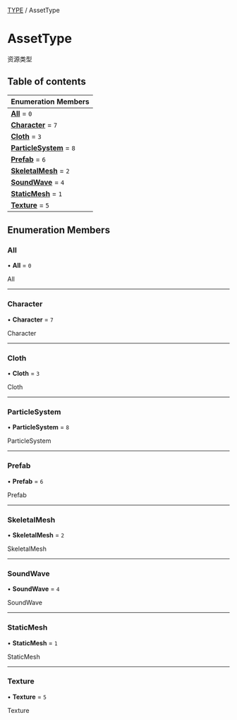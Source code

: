 [TYPE](../groups/Core.TYPE.md) / AssetType

# AssetType <Badge type="tip" text="Enumeration" /> <Score text="AssetType" />

资源类型

## Table of contents

| Enumeration Members |
| :-----|
| **[All](mw.AssetType.md#all)** = ``0`` <br> |
| **[Character](mw.AssetType.md#character)** = ``7`` <br> |
| **[Cloth](mw.AssetType.md#cloth)** = ``3`` <br> |
| **[ParticleSystem](mw.AssetType.md#particlesystem)** = ``8`` <br> |
| **[Prefab](mw.AssetType.md#prefab)** = ``6`` <br> |
| **[SkeletalMesh](mw.AssetType.md#skeletalmesh)** = ``2`` <br> |
| **[SoundWave](mw.AssetType.md#soundwave)** = ``4`` <br> |
| **[StaticMesh](mw.AssetType.md#staticmesh)** = ``1`` <br> |
| **[Texture](mw.AssetType.md#texture)** = ``5`` <br> |

## Enumeration Members

### All <Score text="All" /> 

• **All** = ``0``

All

___

### Character <Score text="Character" /> 

• **Character** = ``7``

Character

___

### Cloth <Score text="Cloth" /> 

• **Cloth** = ``3``

Cloth

___

### ParticleSystem <Score text="ParticleSystem" /> 

• **ParticleSystem** = ``8``

ParticleSystem

___

### Prefab <Score text="Prefab" /> 

• **Prefab** = ``6``

Prefab

___

### SkeletalMesh <Score text="SkeletalMesh" /> 

• **SkeletalMesh** = ``2``

SkeletalMesh

___

### SoundWave <Score text="SoundWave" /> 

• **SoundWave** = ``4``

SoundWave

___

### StaticMesh <Score text="StaticMesh" /> 

• **StaticMesh** = ``1``

StaticMesh

___

### Texture <Score text="Texture" /> 

• **Texture** = ``5``

Texture
